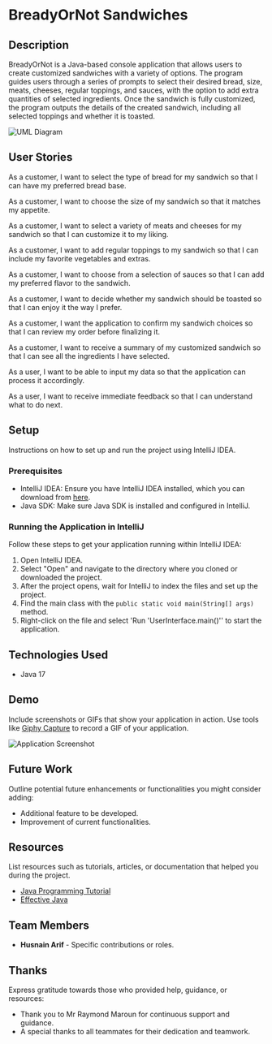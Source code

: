 # BreadyOrNot Sandwiches

## Description

BreadyOrNot is a Java-based console application that allows users to create customized sandwiches with a variety of options. The program guides users through a series of prompts to select their desired bread, size, meats, cheeses, regular toppings, and sauces, with the option to add extra quantities of selected ingredients. Once the sandwich is fully customized, the program outputs the details of the created sandwich, including all selected toppings and whether it is toasted.


![UML Diagram](https://github.com/HasnainArifYU/BreadyOrNot/assets/166551521/0957a642-6147-465a-9f89-64a5f09fd237)


## User Stories

As a customer, I want to select the type of bread for my sandwich so that I can have my preferred bread base.

As a customer, I want to choose the size of my sandwich so that it matches my appetite.

As a customer, I want to select a variety of meats and cheeses for my sandwich so that I can customize it to my liking.

As a customer, I want to add regular toppings to my sandwich so that I can include my favorite vegetables and extras.

As a customer, I want to choose from a selection of sauces so that I can add my preferred flavor to the sandwich.

As a customer, I want to decide whether my sandwich should be toasted so that I can enjoy it the way I prefer.

As a customer, I want the application to confirm my sandwich choices so that I can review my order before finalizing it.

As a customer, I want to receive a summary of my customized sandwich so that I can see all the ingredients I have selected.

As a user, I want to be able to input my data so that the application can process it accordingly.

As a user, I want to receive immediate feedback so that I can understand what to do next.

## Setup

Instructions on how to set up and run the project using IntelliJ IDEA.

### Prerequisites

- IntelliJ IDEA: Ensure you have IntelliJ IDEA installed, which you can download from [here](https://www.jetbrains.com/idea/download/).
- Java SDK: Make sure Java SDK is installed and configured in IntelliJ.

### Running the Application in IntelliJ

Follow these steps to get your application running within IntelliJ IDEA:

1. Open IntelliJ IDEA.
2. Select "Open" and navigate to the directory where you cloned or downloaded the project.
3. After the project opens, wait for IntelliJ to index the files and set up the project.
4. Find the main class with the `public static void main(String[] args)` method.
5. Right-click on the file and select 'Run 'UserInterface.main()'' to start the application.

## Technologies Used

- Java 17

## Demo

Include screenshots or GIFs that show your application in action. Use tools like [Giphy Capture](https://giphy.com/apps/giphycapture) to record a GIF of your application.

![Application Screenshot](path/to/your/screenshot.png)

## Future Work

Outline potential future enhancements or functionalities you might consider adding:

- Additional feature to be developed.
- Improvement of current functionalities.

## Resources

List resources such as tutorials, articles, or documentation that helped you during the project.

- [Java Programming Tutorial](https://www.example.com)
- [Effective Java](https://www.example.com)

## Team Members

- **Husnain Arif** - Specific contributions or roles.


## Thanks

Express gratitude towards those who provided help, guidance, or resources:

- Thank you to Mr Raymond Maroun for continuous support and guidance.
- A special thanks to all teammates for their dedication and teamwork.

